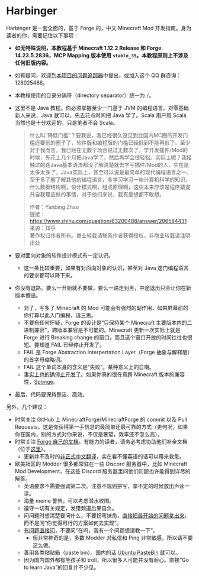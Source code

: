 # Harbinger

Harbinger 是一套全面的，基于 Forge 的，中文 Minecraft Mod 开发指南。身为读者的你，需要记住以下事项：

* **如无特殊说明，本教程基于 Minecraft 1.12.2 Release 和 Forge 14.23.5.2836，MCP Mapping 版本使用 `stable_39`。本教程原则上不涉及任何旧版内容。**
* 如有疑问，欢迎到[本项目的问题追踪器](https://github.com/TeamCovertDragon/Harbinger/issues)中提出，或加入这个 QQ 群咨询：128025486。
* 本教程使用的目录分隔符（directory separator）统一为 `/`。
* 这里不是 Java 教程。你必须掌握至少一门基于 JVM 的编程语言。对零基础新人来说，Java 就可以，先去花点时间把 Java 学了。Scala 用户用 Scala 当然也是十分欢迎的，只是笔者不会 Scala。

  > 什么叫“降低门槛”？要我说，我已经很久没见到比国内MC圈的开发门槛还要低的圈子了，软件版和编程版的门槛已经低到不能再低了。至少对于我而言，我已经在无数个场合说过无数次了，学开发插件/Mod的时候，先花上几个月把Java学了，然后再学会很轻松。实际上呢？我接触过的连Java基本语法都没了解清楚就去学写插件/Mod的人，实在是太多太多了。Java实际上，甚至可以说是最简单的现代编程语言之一。至于多了解了解其他的编程语言，多学习学习一些计算机科学的知识，什么数据结构啊，设计模式啊，组成原理啊，这些本来应该是程序猿提升自我理应做的事情，对于他们来说，我真是想都不敢想。  
  >
  > 作者：Yanbing Zhao  
  > 链接：https://www.zhihu.com/question/63200488/answer/206584431  
  > 来源：知乎  
  > 著作权归作者所有。商业转载请联系作者获得授权，非商业转载请注明出处  

* 要对面向对象的软件设计模式有一定认识。
  * 这一条比较重要，如果有对面向对象的认识，甚至对 Java 这门编程语言的要求都可以降下来。
* 你没有退路。要么一开始就不要做，要么一路走到黑，中途退出只会让你在新版本懵逼。
  * 对了，写多了 Minecraft 的 Mod 可能会有强烈的副作用，如果屏幕前的你打算以此入门编程，请三思。
  * 不要有任何怀疑，Forge 的设计是“只保持某个 Minecraft 主要版本内的二进制兼容”，跨版本兼容是不可能的。Minecraft 更新一次实际上就是 Forge 进行 Breaking change 的窗口，而且这个窗口开放的时间往往也很短。要知道 FAIL 已经停止开发了。<!-- FAIL 仓库的地址原本位于 https://github.com/MinecraftForge/FAIL -->
   * FAIL 是 Forge Abstraction Interpertation Layer（Forge 抽象与解释层）的首字母缩略词。
   * FAIL 这个单词本身的含义是“失败”。某种意义上的自嘲。
   * [事实上也的确停止开发了][ref-fail-status]。如果你真的很在意跨 Minecraft 版本的兼容性，[Sponge][ref-sponge-docs]。
* 最后，代码要保持整洁、高效。

另外，几个建议：
* 时常关注 GitHub 上 MinecraftForge/MinecraftForge 的 commit 以及 Pull Requests。这是你获得第一手信息的最简单还最可靠的方式（更何况，如果你在国内，别的方式对你来说，不仅是奢望，效率还不怎么高）。
* 时常关注 [Forge 自己的文档][ref-forge-doc]。有能力的读者，请务必考虑协助他们补全文档（位于[这里][ref-forge-doc-src]）。
  * 更新并不及时的[非正式中文翻译][ref-forge-doc-translation]，实在看不懂英语的话可以用来救急。
* 欧美社区的 Modder 很多都常驻在一些 Discord 服务器中，比如 Minecraft Mod Development，在这些 Discord 服务器里问他们问题也许能得到详尽的解答。
  * 英语要求不需要强调第二次。注意不规则拼写，拿不定的时候放出声读一读。
  * 海量 meme 警告，可以考虑潜水收图。
  * 遵守一切有关规定，发错频道后果自负。
  * 问问题时想清楚要问什么，不要拐弯抹角，[直接把最开始的问题拿出来][ref-xy]，而不是问“你觉得可行的方案如何去实现”。
  * [有问题直接问][ref-just-ask]，不要问“在吗，我有一个问题想请教一下”。
    * 但非常神奇的是，多数 Modder 对私信和 Ping 非常敏感，所以请不要这么做。
  * 善用各类粘贴箱（paste bin）。国内的话 [Ubuntu PasteBin][ref-ubuntu-paste-bin] 就可以。
  * 因为国内国外都有熊孩子和 troll，所以很多人可能并没有耐心。直接“Go to learn Java”的回复并不少见。

[ref-fail-status]: https://gist.github.com/xt9/55a04226728cebe729fe37cc7aa9d10f#fail-forge-abstraction-layer
[ref-sponge-docs]: https://docs.spongepowered.org/stable/zh-CN/
[ref-forge-doc]: http://mcforge.readthedocs.io/en/latest/
[ref-forge-doc-src]: https://github.com/MinecraftForge/Documentation
[ref-forge-doc-translation]: http://mcforge-cn.readthedocs.io/zh/latest/
[ref-ubuntu-paste-bin]: https://paste.ubuntu.com/
[ref-xy]: https://meta.stackexchange.com/a/66378
[ref-just-ask]: http://sol.gfxile.net/dontask.html

<!--
关于 XY 问题还可以参考：

  - http://xyproblem.info/
  - http://coolshell.cn/articles/10804.html
-->








